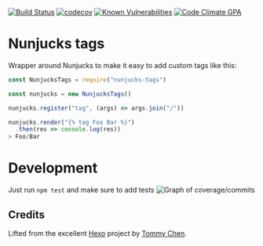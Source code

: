 [![Build Status](https://travis-ci.org/gaggle/nunjucks-tags.svg?branch=enable-travis)](https://travis-ci.org/gaggle/nunjucks-tags)
[![codecov](https://codecov.io/gh/gaggle/nunjucks-tags/branch/master/graph/badge.svg)](https://codecov.io/gh/gaggle/nunjucks-tags)
[![Known Vulnerabilities](https://snyk.io/test/github/gaggle/nunjucks-tags/badge.svg)](https://snyk.io/test/github/gaggle/nunjucks-tags)
[![Code Climate GPA](https://codeclimate.com/github/gaggle/nunjucks-tags/badges/gpa.svg)](https://codeclimate.com/github/gaggle/nunjucks-tags)

# Nunjucks tags
Wrapper around Nunjucks to make it easy to add custom tags like this:

```javascript
const NunjucksTags = require("nunjucks-tags")

const nunjucks = new NunjucksTags()

nunjucks.register("tag", (args) => args.join("/"))

nunjucks.render("{% tag Foo Bar %}")
  .then(res => console.log(res))
> Foo/Bar
```

# Development
Just run `npm test` and make sure to add tests 
![Graph of coverage/commits](https://codecov.io/gh/gaggle/nunjucks-tags/branch/master/graphs/commits.svg)

## Credits
Lifted from the excellent [Hexo] project by [Tommy Chen].

[Hexo]: https://hexo.io
[Tommy Chen]: https://github.com/tommy351
